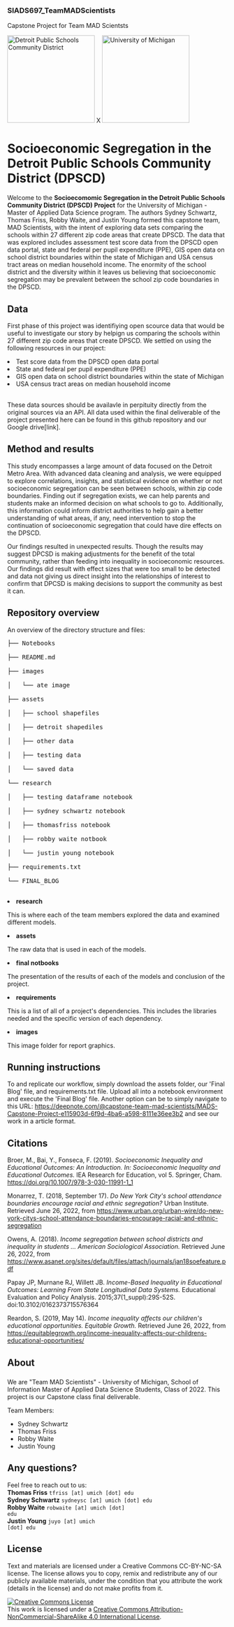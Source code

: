 ### SIADS697_TeamMADScientists
Capstone Project for Team MAD Scientsts

<img src="https://upload.wikimedia.org/wikipedia/en/2/21/Detroit_Public_Schools_logo.svg" alt="Detroit Public Schools Community District" width="200"/> X <img src="https://brand.umich.edu/assets/brand/style-guide/logo-guidelines/U-M_Logo-Hex.png" alt="University of Michigan" width="200"/>

# Socioeconomic Segregation in the Detroit Public Schools Community District (DPSCD)

Welcome to the <strong>Socioecomomic Segregation in the Detroit Public Schools Community District (DPSCD) Project</strong> for the University of Michigan - Master of Applied Data Science program. The authors Sydney Schwartz, Thomas Friss, Robby Waite, and Justin Young formed this capstone team, MAD Scientists, with the intent of exploring data sets comparing the schools within 27 different zip code areas that create DPSCD. The data that was explored includes assessment test score data from the DPSCD open data portal, state and federal per pupil expenditure (PPE), GIS open data on school district boundaries within the state of Michigan and USA census tract areas on median household income. The enormity of the school district and the diversity within it leaves us believing that socioeconomic segregation may be prevalent between the school zip code boundaries in the DPSCD. 

## Data

First phase of this project was identifiying open scource data that would be useful to investigate our story by helpign us comparing the schools within 27 different zip code areas that create DPSCD. We settled on using the following resources in our project:

<li>Test score data from the DPSCD open data portal</li>
<li>State and federal per pupil expenditure (PPE)</li>
<li>GIS open data on school district boundaries within the state of Michigan</li>
<li>USA census tract areas on median household income</li></br>

These data sources should be availavle in perpituity directly from the original sources via an API. All data used within the final deliverable of the project presented here can be found in this github repository and our Google drive[link].

## Method and results

This study encompasses a large amount of data focused on the Detroit Metro Area. With advanced data cleaning and analysis, we were equipped to explore correlations, insights, and statistical evidence on whether or not socioeconomic segregation can be seen between schools, within zip code boundaries. Finding out if segregation exists, we can help parents and students make an informed decision on what schools to go to. Additionally, this information could inform district authorities to help gain a better understanding of what areas, if any, need intervention to stop the continuation of socioeconomic segregation that could have dire effects on the DPSCD.

Our findings resulted in unexpected results. Though the results may suggest DPCSD is making adjustments for the benefit of the total community, rather than feeding into inequality in socioeconomic resources. Our findings did result with effect sizes that were too small to be detected and data not giving us direct insight into the relationships of interest to confirm that DPCSD is making decisions to support the community as best it can. 

## Repository overview

An overview of the directory structure and files:
<pre>
├── Notebooks</br>
├── README.md</br>
├── images</br>
│   └── ate image</br>
├── assets</br>
│   ├── school shapefiles</br>
│   ├── detroit shapediles</br>
│   ├── other data</br>
│   ├── testing data</br>
│   └── saved data</br>
└── research</br>
│   ├── testing dataframe notebook</br>
│   ├── sydney schwartz notebook</br>
│   ├── thomasfriss notebook</br>
│   ├── robby waite notbook</br>
│   └── justin young notebook</br>
├── requirements.txt</br>
└── FINAL_BLOG</br>
</pre>
<li>
<strong>research</strong>
<p>This is where each of the team members explored the data and examined different models.</p>
</li>
<li>
<strong>assets</strong>
<p>The raw data that is used in each of the models.</p>
</li>
<li>
<strong>final notbooks</strong>
<p>The presentation of the results of each of the models and conclusion of the project.</p>
</li>
<li>
<strong>requirements</strong>
<p>This is a list of all of a project's dependencies. This includes the libraries needed and the specific version of each dependency.</p>
</li>
<li>
<strong>images</strong>
<p>This image folder for report graphics.</p>
</li>

## Running instructions

To and replicate our workflow, simply download the assets folder, our 'Final Blog' file, and requirements.txt file. Upload all into a notebook environment and execute the 'Final Blog' file. Another option can be to simply navigate to this URL: https://deepnote.com/@capstone-team-mad-scientists/MADS-Capstone-Project-e115903d-6f9d-4ba6-a598-8111e36ee3b2 and see our work in a article format. 

## Citations

Broer, M., Bai, Y., Fonseca, F. (2019). <em>Socioeconomic Inequality and Educational Outcomes: An Introduction. In: Socioeconomic Inequality and Educational Outcomes.</em> IEA Research for Education, vol 5. Springer, Cham. https://doi.org/10.1007/978-3-030-11991-1_1</br>

Monarrez, T. (2018, September 17). <em>Do New York City's school attendance boundaries encourage racial and ethnic segregation?</em> Urban Institute. Retrieved June 26, 2022, from https://www.urban.org/urban-wire/do-new-york-citys-school-attendance-boundaries-encourage-racial-and-ethnic-segregation</br>

Owens, A. (2018). <em>Income segregation between school districts and inequality in students ... American Sociological Association.</em> Retrieved June 26, 2022, from https://www.asanet.org/sites/default/files/attach/journals/jan18soefeature.pdf</br>   

Papay JP, Murnane RJ, Willett JB. <em>Income-Based Inequality in Educational Outcomes: Learning From State Longitudinal Data Systems.</em> Educational Evaluation and Policy Analysis. 2015;37(1_suppl):29S-52S. doi:10.3102/0162373715576364</br>

Reardon, S. (2019, May 14). <em>Income inequality affects our children's educational opportunities. Equitable Growth.</em> Retrieved June 26, 2022, from https://equitablegrowth.org/income-inequality-affects-our-childrens-educational-opportunities/ 

## About
#####
We are "Team MAD Scientists" - University of Michigan, School of Information Master of Applied Data Science Students, Class of 2022. This project is our Capstone class final deliverable. 

Team Members:</br>
- Sydney Schwartz</br>
- Thomas Friss</br>
- Robby Waite</br>
- Justin Young</br>
#####

## Any questions?

Feel free to reach out to us:</br>
<strong>Thomas Friss</strong> <code>tfriss [at] umich [dot] edu</code></br>
<strong>Sydney Schwartz</strong> <code>sydneysc [at] umich [dot] edu</code></br>
<strong>Robby Waite</strong> <code>robwaite [at] umich [dot] edu</code></br>
<strong>Justin Young</strong> <code>juyo [at] umich [dot] edu</code></br>

## License

Text and materials are licensed under a Creative Commons CC-BY-NC-SA license. The license allows you to copy, remix and redistribute any of our publicly available materials, under the condition that you attribute the work (details in the license) and do not make profits from it. 

<a rel="license" href="http://creativecommons.org/licenses/by-nc-sa/4.0/"><img alt="Creative Commons License" style="border-width:0" src="https://i.creativecommons.org/l/by-nc-sa/4.0/88x31.png" /></a><br />This work is licensed under a <a rel="license" href="http://creativecommons.org/licenses/by-nc-sa/4.0/">Creative Commons Attribution-NonCommercial-ShareAlike 4.0 International License</a>.
